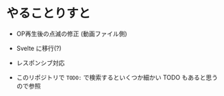 # やることりすと

- OP再生後の点滅の修正 (動画ファイル側)
- Svelte に移行(?)
- レスポンシブ対応

- このリポジトリで `TODO:` で検索するといくつか細かい TODO もあると思うので参照
